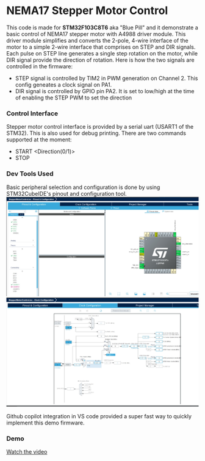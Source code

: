 # NEMA17 Stepper Motor Control
This code is made for **STM32F103C8T6** aka "Blue Pill" and it demonstrate a basic control of NEMA17 stepper motor with A4988 driver module. This driver module simplifies and converts the 2-pole, 4-wire interface of the motor to a simple 2-wire interface that comprises on STEP and DIR signals. Each pulse on STEP line generates a single step rotation on the motor, while DIR signal provide the direction of rotation. 
Here is how the two signals are controlled in the firmware:
- STEP signal is controlled by TIM2 in PWM generation on Channel 2. This config geneates a clock signal on PA1.
- DIR signal is controlled by GPIO pin PA2. It is set to low/high at the time of enabling the STEP PWM to set the direction
### Control Interface ###
Stepper motor control interface is provided by a serial uart (USART1 of the STM32). This is also used for debug printing. There are two commands supported at the moment:
- START <speed in RPM> <Direction(0/1)>
- STOP
### Dev Tools Used ###
Basic peripheral selection and configuration is done by using STM32CubeIDE's pinout and configuration tool. 
![](images/pinout_config.jpg)
![](images/clock_config.jpg)

Github copilot integration in VS code provided a super fast way to quickly implement this demo firmware. 

### Demo ###
[Watch the video](images/demo.mp4)